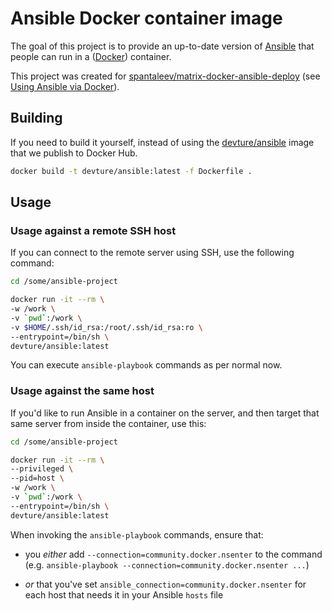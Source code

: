 # Ansible Docker container image

The goal of this project is to provide an up-to-date version of [Ansible](https://www.ansible.com/) that people can run in a ([Docker](https://www.docker.com/)) container.

This project was created for [spantaleev/matrix-docker-ansible-deploy](https://github.com/spantaleev/matrix-docker-ansible-deploy) (see [Using Ansible via Docker](https://github.com/spantaleev/matrix-docker-ansible-deploy/blob/master/docs/ansible.md#using-ansible-via-docker)).


## Building

If you need to build it yourself, instead of using the [devture/ansible](https://hub.docker.com/r/devture/ansible/) image that we publish to Docker Hub.

```bash
docker build -t devture/ansible:latest -f Dockerfile .
```

## Usage


### Usage against a remote SSH host

If you can connect to the remote server using SSH, use the following command:

```bash
cd /some/ansible-project

docker run -it --rm \
-w /work \
-v `pwd`:/work \
-v $HOME/.ssh/id_rsa:/root/.ssh/id_rsa:ro \
--entrypoint=/bin/sh \
devture/ansible:latest
```

You can execute `ansible-playbook` commands as per normal now.


### Usage against the same host

If you'd like to run Ansible in a container on the server, and then target that same server from inside the container, use this:

```bash
cd /some/ansible-project

docker run -it --rm \
--privileged \
--pid=host \
-w /work \
-v `pwd`:/work \
--entrypoint=/bin/sh \
devture/ansible:latest
```

When invoking the `ansible-playbook` commands, ensure that:

- you *either* add `--connection=community.docker.nsenter` to the command (e.g. `ansible-playbook --connection=community.docker.nsenter ...`)

- *or* that you've set `ansible_connection=community.docker.nsenter` for each host that needs it in your Ansible `hosts` file
